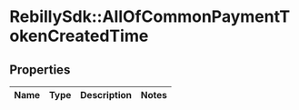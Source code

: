 # RebillySdk::AllOfCommonPaymentTokenCreatedTime

## Properties
Name | Type | Description | Notes
------------ | ------------- | ------------- | -------------

